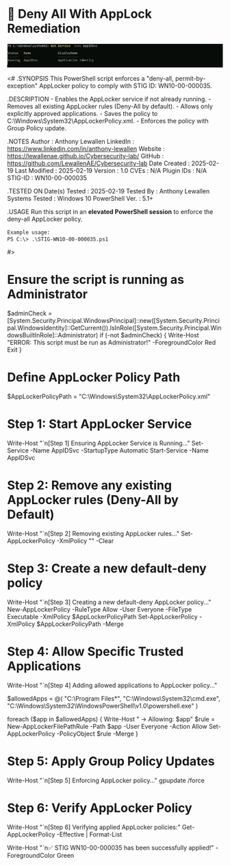 # 🚫 **Deny All With AppLock Remediation** 

![Capture 1](screenshots/DenyAll/DenyAll02.png)

<#
.SYNOPSIS
    This PowerShell script enforces a "deny-all, permit-by-exception" AppLocker policy to comply with STIG ID: WN10-00-000035.

.DESCRIPTION
    - Enables the AppLocker service if not already running.
    - Removes all existing AppLocker rules (Deny-All by default).
    - Allows only explicitly approved applications.
    - Saves the policy to C:\Windows\System32\AppLockerPolicy.xml.
    - Enforces the policy with Group Policy update.

.NOTES
    Author          : Anthony Lewallen
    LinkedIn        : https://www.linkedin.com/in/anthony-lewallen
    Website         : https://lewallenae.github.io/Cybersecurity-lab/
    GitHub          : https://github.com/LewallenAE/Cybersecurity-lab
    Date Created    : 2025-02-19
    Last Modified   : 2025-02-19
    Version         : 1.0
    CVEs            : N/A
    Plugin IDs      : N/A
    STIG-ID         : WN10-00-000035

.TESTED ON
    Date(s) Tested  : 2025-02-19
    Tested By       : Anthony Lewallen
    Systems Tested  : Windows 10
    PowerShell Ver. : 5.1+

.USAGE
    Run this script in an **elevated PowerShell session** to enforce the deny-all AppLocker policy.

    Example usage:
    PS C:\> .\STIG-WN10-00-000035.ps1 
#>

# Ensure the script is running as Administrator
$adminCheck = [System.Security.Principal.WindowsPrincipal]::new([System.Security.Principal.WindowsIdentity]::GetCurrent()).IsInRole([System.Security.Principal.WindowsBuiltInRole]::Administrator)
if (-not $adminCheck) {
    Write-Host "ERROR: This script must be run as Administrator!" -ForegroundColor Red
    Exit
}

# Define AppLocker Policy Path
$AppLockerPolicyPath = "C:\Windows\System32\AppLockerPolicy.xml"

# Step 1: Start AppLocker Service
Write-Host "`n[Step 1] Ensuring AppLocker Service is Running..."
Set-Service -Name AppIDSvc -StartupType Automatic
Start-Service -Name AppIDSvc

# Step 2: Remove any existing AppLocker rules (Deny-All by Default)
Write-Host "`n[Step 2] Removing existing AppLocker rules..."
Set-AppLockerPolicy -XmlPolicy "<AppLockerPolicy Version='1'></AppLockerPolicy>" -Clear

# Step 3: Create a new default-deny policy
Write-Host "`n[Step 3] Creating a new default-deny AppLocker policy..."
New-AppLockerPolicy -RuleType Allow -User Everyone -FileType Executable -XmlPolicy $AppLockerPolicyPath
Set-AppLockerPolicy -XmlPolicy $AppLockerPolicyPath -Merge

# Step 4: Allow Specific Trusted Applications
Write-Host "`n[Step 4] Adding allowed applications to AppLocker policy..."

$allowedApps = @(
    "C:\Program Files\*",
    "C:\Windows\System32\cmd.exe",
    "C:\Windows\System32\WindowsPowerShell\v1.0\powershell.exe"
)

foreach ($app in $allowedApps) {
    Write-Host "   → Allowing: $app"
    $rule = New-AppLockerFilePathRule -Path $app -User Everyone -Action Allow
    Set-AppLockerPolicy -PolicyObject $rule -Merge
}

# Step 5: Apply Group Policy Updates
Write-Host "`n[Step 5] Enforcing AppLocker policy..."
gpupdate /force

# Step 6: Verify AppLocker Policy
Write-Host "`n[Step 6] Verifying applied AppLocker policies:"
Get-AppLockerPolicy -Effective | Format-List

Write-Host "`n✅ STIG WN10-00-000035 has been successfully applied!" -ForegroundColor Green
